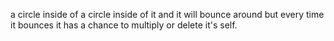 a circle inside of a circle inside of it and it will bounce around but every time it bounces it has a chance to multiply or delete it's self.
